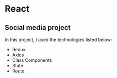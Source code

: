 # React

## Social media project 

In this project, I used the technologies listed below:

- Redux
- Axios
- Class Components
- State
- Route
